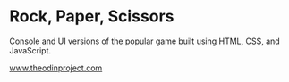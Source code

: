 # Rock, Paper, Scissors
Console and UI versions of the popular game built using HTML, CSS, and JavaScript.

www.theodinproject.com